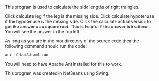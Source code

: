 This program is used to calculate the side lengths of
right traingles.

Click calculate leg if the leg is the missing side.
Click calculate hypotenuse if the hypotenuse is the
missing side. Click the calculate actual version
to get the answer as a square root. This is helpful
if the answer is irrational. You will see the answer in
the top left.

As long as you are in the root directory of the source code then
the following command should run the code:

    ant -f build.xml run
    
You will need to have Apache Ant installed for this to work.

This program was created in NetBeans using Swing.
